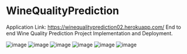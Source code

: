 # WineQualityPrediction
Application Link: https://winequalityprediction02.herokuapp.com/
End to end Wine Quality Prediction Project Implementation and Deployment.

![image](https://user-images.githubusercontent.com/71467611/113602395-2ebb8480-9660-11eb-8a41-0bbcde61855f.png)
![image](https://user-images.githubusercontent.com/71467611/113602452-4135be00-9660-11eb-9f3f-5c2569010611.png)
![image](https://user-images.githubusercontent.com/71467611/113602465-4561db80-9660-11eb-9d8b-418727a8decb.png)
![image](https://user-images.githubusercontent.com/71467611/113602483-498df900-9660-11eb-861b-dd72c32e1a8e.png)
![image](https://user-images.githubusercontent.com/71467611/113602497-4dba1680-9660-11eb-884a-e2717092a813.png)
![image](https://user-images.githubusercontent.com/71467611/113602509-527eca80-9660-11eb-9900-0ab4ee860b04.png)



